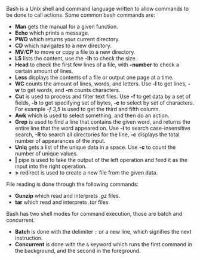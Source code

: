 Bash is a Unix shell and command language written to allow commands to be done to call actions. Some common bash commands are:
- **Man** gets the manual for a given function.
- **Echo** which prints a message.
- **PWD** which returns your current directory.
- **CD** which navigates to a new directory.
- **MV**/**CP** to move or copy a file to a new directory.
- **LS** lists the content, use the **-lh** to check the size.
- **Head** to check the first few lines of a file, with **-number** to check a certain amount of lines.
- **Less** displays the contents of a file or output one page at a time.
- **WC** counts the amount of lines, words, and letters. Use **-l** to get lines, **-w** to get words, and **-m** counts characters.
- **Cut** is used to process and filter text files. Use **-f** to get data by a set of fields, **-b** to get specifying set of bytes, **-c** to select by set of characters. For example *-f 3,5* is used to get the third and fifth column.
- **Awk** which is used to select something, and then do an action.
- **Grep** is used to find a line that contains the given word, and returns the entire line that the word appeared on. Use **-i** to search case-insensitive search, **-R** to search all directories for the line, **-c** displays the total number of appearances of the input.
- **Uniq** gets a list of the unique data in a space. Use **-c** to count the number of unique values.
- **|** pipe is used to take the output of the left operation and feed it as the input into the right operation.
- **>** redirect is used to create a new file from the given data.

File reading is done through the following commands:
- **Gunzip** which read and interprets *.gz* files.
- **tar** which read and interprets *.tar* files

Bash has two shell modes for command execution, those are batch and concurrent.
- **Batch** is done with the delimiter `;` or a new line, which signifies the next instruction.
- **Concurrent** is done with the `&` keyword which runs the first command in the background, and the second in the foreground.
